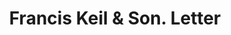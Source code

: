 ---
doi: 10.7916/D87M1KZC
date_other: '1915'
date_other_textual: '1915'
form: correspondence
genre:
- Letters (correspondence)
name:
- Francis Keil & Son
object_in_context_url: https://biggert.cul.columbia.edu/items/view/ave_biggert_01000
subject_hierarchical_geographic:
- New York, New York, United States
subject_name:
- Francis Keil & Son
title: Francis Keil & Son. Letter
sort_title: Francis Keil & Son. Letter
call_number: ave_biggert_01000
coordinates:
- 40.71277777777778,-74.00583333333333
pid: ave_biggert_01000
identifiers: ave_biggert_01000
thumbnail: https://derivativo-2.library.columbia.edu/iiif/2/ldpd:344463/full/!256,256/0/native.jpg
permalink: "/biggert/ave_biggert_01000/"
layout: iiif-image-page
---